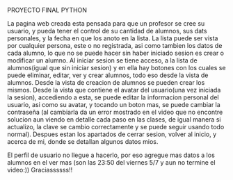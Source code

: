 PROYECTO FINAL PYTHON

La pagina web creada esta pensada para que un profesor se cree su usuario, y pueda tener el control de su cantidad de alumnos, sus dats personales, y la fecha en que los anoto en la lista. La lista puede ser vista por cualquier persona, este o no registrada, asi como tambien los datos de cada alumno, lo que no se puede hacer sin haber iniciado sesion es crear o modificar un alumno.
Al iniciar sesion se tiene acceso, a la lista de alumnos(igual que sin iniciar sesion) y en ella hay botones con los cuales se puede eliminar, editar, ver y crear alumnos, todo eso desde la vista de alumnos. 
Desde la vista de creacion de alumnos se pueden crear los mismos.
Desde la vista que contiene el avatar del usuario(una vez iniciada la sesion), accediendo a esta, se puede editar la informacion personal del usuario, asi como su avatar, y tocando un boton mas, se puede cambiar la contraseña (al cambiarla da un error mostrado en el video que no encontre solucion aun viendo en detalle cada paso en las clases, de igual manera si actualizo, la clave se cambio correctamente y se puede seguir usando todo normal).
Despues estan los apartados de cerrar sesion, volver al inicio, y acerca de mi, donde se detallan algunos datos mios.


El perfil de usuario no llegue a hacerlo, por eso agregue mas datos a los alumnos en el ver mas (son las 23:50 del viernes 5/7 y aun no termine el video:))
Graciassssss!!


